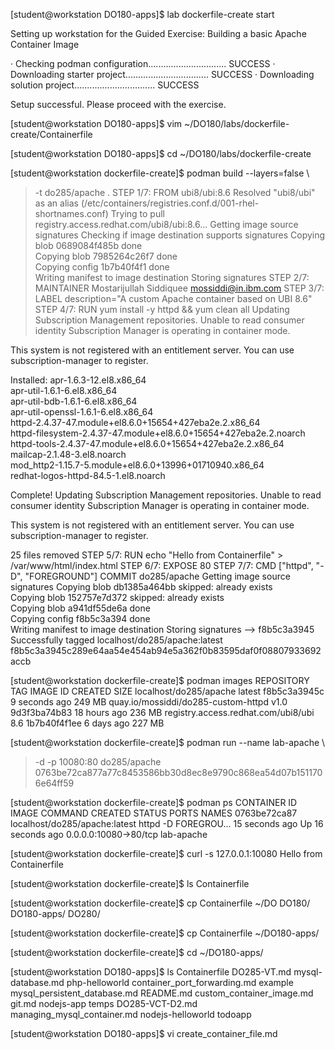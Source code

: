 [student@workstation DO180-apps]$ lab dockerfile-create start

Setting up workstation for the Guided Exercise: Building a basic Apache Container Image

 · Checking podman configuration...............................  SUCCESS
 · Downloading starter project.................................  SUCCESS
 · Downloading solution project................................  SUCCESS

Setup successful. Please proceed with the exercise.

[student@workstation DO180-apps]$ vim ~/DO180/labs/dockerfile-create/Containerfile

[student@workstation DO180-apps]$ cd ~/DO180/labs/dockerfile-create

[student@workstation dockerfile-create]$ podman build --layers=false \
> -t do285/apache .
STEP 1/7: FROM ubi8/ubi:8.6
Resolved "ubi8/ubi" as an alias (/etc/containers/registries.conf.d/001-rhel-shortnames.conf)
Trying to pull registry.access.redhat.com/ubi8/ubi:8.6...
Getting image source signatures
Checking if image destination supports signatures
Copying blob 0689084f485b done  
Copying blob 7985264c26f7 done  
Copying config 1b7b40f4f1 done  
Writing manifest to image destination
Storing signatures
STEP 2/7: MAINTAINER Mostarijullah Siddiquee <mossiddi@in.ibm.com>
STEP 3/7: LABEL description="A custom Apache container based on UBI 8.6"
STEP 4/7: RUN yum install -y httpd && yum clean all
Updating Subscription Management repositories.
Unable to read consumer identity
Subscription Manager is operating in container mode.

This system is not registered with an entitlement server. You can use subscription-manager to register.


Installed:
  apr-1.6.3-12.el8.x86_64                                                       
  apr-util-1.6.1-6.el8.x86_64                                                   
  apr-util-bdb-1.6.1-6.el8.x86_64                                               
  apr-util-openssl-1.6.1-6.el8.x86_64                                           
  httpd-2.4.37-47.module+el8.6.0+15654+427eba2e.2.x86_64                        
  httpd-filesystem-2.4.37-47.module+el8.6.0+15654+427eba2e.2.noarch             
  httpd-tools-2.4.37-47.module+el8.6.0+15654+427eba2e.2.x86_64                  
  mailcap-2.1.48-3.el8.noarch                                                   
  mod_http2-1.15.7-5.module+el8.6.0+13996+01710940.x86_64                       
  redhat-logos-httpd-84.5-1.el8.noarch                                          

Complete!
Updating Subscription Management repositories.
Unable to read consumer identity
Subscription Manager is operating in container mode.

This system is not registered with an entitlement server. You can use subscription-manager to register.

25 files removed
STEP 5/7: RUN echo "Hello from Containerfile" > /var/www/html/index.html
STEP 6/7: EXPOSE 80
STEP 7/7: CMD ["httpd", "-D", "FOREGROUND"]
COMMIT do285/apache
Getting image source signatures
Copying blob db1385a464bb skipped: already exists  
Copying blob 152757e7d372 skipped: already exists  
Copying blob a941df55de6a done  
Copying config f8b5c3a394 done  
Writing manifest to image destination
Storing signatures
--> f8b5c3a3945
Successfully tagged localhost/do285/apache:latest
f8b5c3a3945c289e64aa54e454ab94e5a362f0b83595daf0f08807933692accb

[student@workstation dockerfile-create]$ podman images
REPOSITORY                           TAG         IMAGE ID      CREATED        SIZE
localhost/do285/apache               latest      f8b5c3a3945c  9 seconds ago  249 MB
quay.io/mossiddi/do285-custom-httpd  v1.0        9d3f3ba74b83  18 hours ago   236 MB
registry.access.redhat.com/ubi8/ubi  8.6         1b7b40f4f1ee  6 days ago     227 MB

[student@workstation dockerfile-create]$ podman run --name lab-apache \
>  -d -p 10080:80 do285/apache
0763be72ca877a77c8453586bb30d8ec8e9790c868ea54d07b1511706e64ff59

[student@workstation dockerfile-create]$ podman ps
CONTAINER ID  IMAGE                          COMMAND               CREATED         STATUS             PORTS                  NAMES
0763be72ca87  localhost/do285/apache:latest  httpd -D FOREGROU...  15 seconds ago  Up 16 seconds ago  0.0.0.0:10080->80/tcp  lab-apache

[student@workstation dockerfile-create]$ curl -s 127.0.0.1:10080
Hello from Containerfile

[student@workstation dockerfile-create]$ ls
Containerfile

[student@workstation dockerfile-create]$ cp Containerfile ~/DO
DO180/      DO180-apps/ DO280/      

[student@workstation dockerfile-create]$ cp Containerfile ~/DO180-apps/

[student@workstation dockerfile-create]$ cd ~/DO180-apps/

[student@workstation DO180-apps]$ ls
Containerfile                 DO285-VT.md                  mysql-database.md             php-helloworld
container_port_forwarding.md  example                      mysql_persistent_database.md  README.md
custom_container_image.md     git.md                       nodejs-app                    temps
DO285-VCT-D2.md               managing_mysql_container.md  nodejs-helloworld             todoapp

[student@workstation DO180-apps]$ vi create_container_file.md

